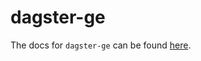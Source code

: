 # dagster-ge

The docs for `dagster-ge` can be found
[here](https://docs.dagster.io/_apidocs/libraries/dagster-ge).
